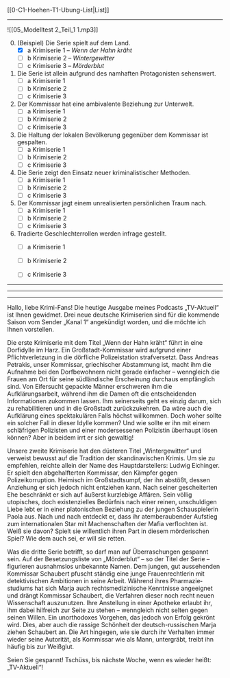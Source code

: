 [[0-C1-Hoehen-T1-Ubung-List|List]]

---

![[05_Modelltest 2_Teil_1 1.mp3]]

0. (Beispiel) Die Serie spielt auf dem Land.  
   - [x] a Krimiserie 1 – *Wenn der Hahn kräht*  
   - [ ] b Krimiserie 2 – *Wintergewitter*  
   - [ ] c Krimiserie 3 – *Mörderblut*  

1. Die Serie ist allein aufgrund des namhaften Protagonisten sehenswert.  
   - [ ] a Krimiserie 1  
   - [ ] b Krimiserie 2  
   - [ ] c Krimiserie 3  

2. Der Kommissar hat eine ambivalente Beziehung zur Unterwelt.  
   - [ ] a Krimiserie 1  
   - [ ] b Krimiserie 2  
   - [ ] c Krimiserie 3  

3. Die Haltung der lokalen Bevölkerung gegenüber dem Kommissar ist gespalten.  
   - [ ] a Krimiserie 1  
   - [ ] b Krimiserie 2  
   - [ ] c Krimiserie 3  

4. Die Serie zeigt den Einsatz neuer kriminalistischer Methoden.  
   - [ ] a Krimiserie 1  
   - [ ] b Krimiserie 2  
   - [ ] c Krimiserie 3  

5. Der Kommissar jagt einem unrealisierten persönlichen Traum nach.  
   - [ ] a Krimiserie 1  
   - [ ] b Krimiserie 2  
   - [ ] c Krimiserie 3  

6. Tradierte Geschlechterrollen werden infrage gestellt.  
   - [ ] a Krimiserie 1  
   - [ ] b Krimiserie 2  
   - [ ] c Krimiserie 3  


---
---
---

Hallo, liebe Krimi-Fans! Die heutige Ausgabe meines Podcasts „TV-Aktuell“ ist Ihnen gewidmet. Drei neue deutsche Krimiserien sind für die kommende Saison vom Sender „Kanal 1“ angekündigt worden, und die möchte ich Ihnen vorstellen.

Die erste Krimiserie mit dem Titel „Wenn der Hahn kräht“ führt in eine Dorfidylle im Harz. Ein Großstadt-Kommissar wird aufgrund einer Pflichtverletzung in die dörfliche Polizeistation strafversetzt. Dass Andreas Petrakis, unser Kommissar, griechischer Abstammung ist, macht ihm die Aufnahme bei den Dorfbewohnern nicht gerade einfacher – wenngleich die Frauen am Ort für seine südländische Erscheinung durchaus empfänglich sind. Von Eifersucht gepackte Männer erschweren ihm die Aufklärungsarbeit, während ihm die Damen oft die entscheidenden Informationen zukommen lassen. Ihm seinerseits geht es einzig darum, sich zu rehabilitieren und in die Großstadt zurückzukehren. Da wäre auch die Aufklärung eines spektakulären Falls höchst willkommen. Doch woher sollte ein solcher Fall in dieser Idylle kommen? Und wie sollte er ihn mit einem schläfrigen Polizisten und einer modersessenen Polizistin überhaupt lösen können? Aber in beidem irrt er sich gewaltig!

Unsere zweite Krimiserie hat den düsteren Titel „Wintergewitter“ und verweist bewusst auf die Tradition der skandinavischen Krimis. Um sie zu empfehlen, reichte allein der Name des Hauptdarstellers: Ludwig Eichinger. Er spielt den abgehalfterten Kommissar, den Kämpfer gegen Polizeikorruption. Heimisch im Großstadtsumpf, der ihn abstößt, dessen Anziehung er sich jedoch nicht entziehen kann. Nach seiner gescheiterten Ehe beschränkt er sich auf äußerst kurzlebige Affären. Sein völlig utopisches, doch existenzielles Bedürfnis nach einer reinen, unschuldigen Liebe lebt er in einer platonischen Beziehung zu der jungen Schauspielerin Paola aus. Nach und nach entdeckt er, dass ihr atemberaubender Aufstieg zum internationalen Star mit Machenschaften der Mafia verflochten ist. Weiß sie davon? Spielt sie willentlich ihren Part in diesem mörderischen Spiel? Wie dem auch sei, er will sie retten.

Was die dritte Serie betrifft, so darf man auf Überraschungen gespannt sein. Auf der Besetzungsliste von „Mörderblut“ – so der Titel der Serie – figurieren ausnahmslos unbekannte Namen. Dem jungen, gut aussehenden Kommissar Schaubert pfuscht ständig eine junge Frauenrechtlerin mit detektivischen Ambitionen in seine Arbeit. Während ihres Pharmazie­studiums hat sich Marja auch rechtsmedizinische Kenntnisse angeeignet und drängt Kommissar Schaubert, die Verfahren dieser noch recht neuen Wissenschaft auszunutzen. Ihre Anstellung in einer Apotheke erlaubt ihr, ihm dabei hilfreich zur Seite zu stehen – wenngleich nicht selten gegen seinen Willen. Ein unorthodoxes Vorgehen, das jedoch von Erfolg gekrönt wird. Dies, aber auch die rassige Schönheit der deutsch-russischen Marja ziehen Schaubert an. Die Art hingegen, wie sie durch ihr Verhalten immer wieder seine Autorität, als Kommissar wie als Mann, untergräbt, treibt ihn häufig bis zur Weißglut.

Seien Sie gespannt! Tschüss, bis nächste Woche, wenn es wieder heißt: „TV-Aktuell“! 
